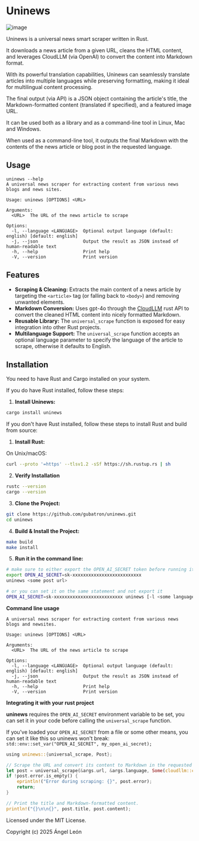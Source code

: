 # Uninews
![image](https://github.com/user-attachments/assets/43b59fce-3f0c-4fc8-8ae0-4e97eada5a5b)

Uninews is a universal news smart scraper written in Rust.

It downloads a news article from a given URL, cleans the HTML content, and leverages CloudLLM (via OpenAI) to convert the content into Markdown format.

With its powerful translation capabilities, Uninews can seamlessly translate articles into multiple languages while preserving formatting, making it ideal for multilingual content processing.

The final output (via API) is a JSON object containing the article's title, the Markdown-formatted content (translated if specified), and a featured image URL.

It can be used both as a library and as a command-line tool in Linux, Mac and Windows.

When used as a command-line tool, it outputs the final Markdown with the contents of the news article or blog post in the requested language.

## Usage

```
uninews --help
A universal news scraper for extracting content from various news blogs and news sites.

Usage: uninews [OPTIONS] <URL>

Arguments:
  <URL>  The URL of the news article to scrape

Options:
  -l, --language <LANGUAGE>  Optional output language (default: english) [default: english]
  -j, --json                 Output the result as JSON instead of human-readable text
  -h, --help                 Print help
  -V, --version              Print version
```

## Features

- **Scraping & Cleaning:** Extracts the main content of a news article by targeting the `<article>` tag (or falling back to `<body>`) and removing unwanted elements.
- **Markdown Conversion:** Uses gpt-4o through the [CloudLLM](https://github.com/CloudLLM-ai/cloudllm/tree/main) rust API to convert the cleaned HTML content into nicely formatted Markdown.
- **Reusable Library:** The `universal_scrape` function is exposed for easy integration into other Rust projects.
- **Multilanguage Support:** The `universal_scrape` function accepts an optional language parameter to specify the language of the article to scrape, otherwise it defaults to English.

## Installation

You need to have Rust and Cargo installed on your system.

If you do have Rust installed, follow these steps:

1. **Install Uninews:**
```bash
cargo install uninews
```  

If you don't have Rust installed, follow these steps to install Rust and build from source:

1. **Install Rust:**

On Unix/macOS:
```bash
curl --proto '=https' --tlsv1.2 -sSf https://sh.rustup.rs | sh
```

2. **Verify Installation**
```bash
rustc --version
cargo --version
```

3. **Clone the Project:**
 ```bash
 git clone https://github.com/gubatron/uninews.git
 cd uninews
```
   
4. **Build & Install the Project:**
```bash
make build
make install
```

5. **Run it in the command line:**
```bash
# make sure to either export the OPEN_AI_SECRET token before running it
export OPEN_AI_SECRET=sk-xxxxxxxxxxxxxxxxxxxxxxxxxx
uninews <some post url>

# or you can set it on the same statement and not export it
OPEN_AI_SECRET=sk-xxxxxxxxxxxxxxxxxxxxxxxxxx uninews [-l <some language name>] <some post url>
```

**Command line usage**
```
A universal news scraper for extracting content from various news blogs and newsites.

Usage: uninews [OPTIONS] <URL>

Arguments:
  <URL>  The URL of the news article to scrape

Options:
  -l, --language <LANGUAGE>  Optional output language (default: english) [default: english]
  -j, --json                 Output the result as JSON instead of human-readable text
  -h, --help                 Print help
  -V, --version              Print version
```   

**Integrating it with your rust project**

**uninews** requires the `OPEN_AI_SECRET` environment variable to be set, you can set it in your code before calling the `universal_scrape` function.

If you've loaded your `OPEN_AI_SECRET` from a file or some other means, you can set it like this so uninews won't break:
`std::env::set_var("OPEN_AI_SECRET", my_open_ai_secret);`


```rust
using uninews::{universal_scrape, Post};

// Scrape the URL and convert its content to Markdown in the requested language.
let post = universal_scrape(&args.url, &args.language, Some(cloudllm::clients::openai::Model::GPT41Mini)).await;
if !post.error.is_empty() {
    eprintln!("Error during scraping: {}", post.error);
    return;
}

// Print the title and Markdown-formatted content.
println!("{}\n\n{}", post.title, post.content);
```

Licensed under the MIT License.

Copyright (c) 2025 Ángel León
